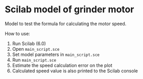 Scilab model of grinder motor
=============================

Model to test the formula for calculating the motor speed.

How to use:

1. Run Scilab (6.0)
2. Open `main_script.sce`
3. Set model parameters in `main_script.sce`
4. Run `main_script.sce`
5. Estimate the speed calculation error on the plot
6. Calculated speed value is also printed to the Scilab console
